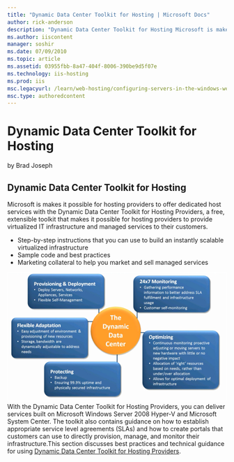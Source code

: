 ```yaml
---
title: "Dynamic Data Center Toolkit for Hosting | Microsoft Docs"
author: rick-anderson
description: "Dynamic Data Center Toolkit for Hosting Microsoft is makes it possible for hosting providers to offer dedicated host services with the Dynamic Data Center To..."
ms.author: iiscontent
manager: soshir
ms.date: 07/09/2010
ms.topic: article
ms.assetid: 03955fbb-8a47-404f-8006-390be9d5f07e
ms.technology: iis-hosting
ms.prod: iis
msc.legacyurl: /learn/web-hosting/configuring-servers-in-the-windows-web-platform/dynamic-data-center-toolkit-for-hosting
msc.type: authoredcontent
---
```

Dynamic Data Center Toolkit for Hosting
====================
by Brad Joseph

## Dynamic Data Center Toolkit for Hosting

Microsoft is makes it possible for hosting providers to offer dedicated host services with the Dynamic Data Center Toolkit for Hosting Providers, a free, extensible toolkit that makes it possible for hosting providers to provide virtualized IT infrastructure and managed services to their customers.

- Step-by-step instructions that you can use to build an instantly scalable virtualized infrastructure
- Sample code and best practices
- Marketing collateral to help you market and sell managed services

[![](dynamic-data-center-toolkit-for-hosting/_static/image5.png)](dynamic-data-center-toolkit-for-hosting/_static/image3.png) With the Dynamic Data Center Toolkit for Hosting Providers, you can deliver services built on Microsoft Windows Server 2008 Hyper-V and Microsoft System Center. The toolkit also contains guidance on how to establish appropriate service level agreements (SLAs) and how to create portals that customers can use to directly provision, manage, and monitor their infrastructure.This section discusses best practices and technical guidance for using [Dynamic Data Center Toolkit for Hosting Providers](https://www.microsoft.com/hosting/dynamicdatacenter/Home.html). 